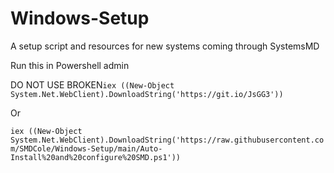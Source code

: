 # Windows-Setup
A setup script and resources for new systems coming through SystemsMD

Run this in Powershell admin

DO NOT USE BROKEN```iex ((New-Object System.Net.WebClient).DownloadString('https://git.io/JsGG3'))``` 

Or

```iex ((New-Object System.Net.WebClient).DownloadString('https://raw.githubusercontent.com/SMDCole/Windows-Setup/main/Auto-Install%20and%20configure%20SMD.ps1'))```
